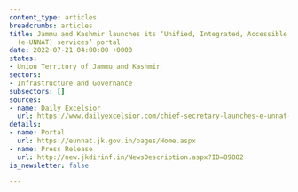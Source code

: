 ```yaml
---
content_type: articles
breadcrumbs: articles
title: Jammu and Kashmir launches its ‘Unified, Integrated, Accessible and Transparent
  (e-UNNAT) services’ portal
date: 2022-07-21 04:00:00 +0000
states:
- Union Territory of Jammu and Kashmir
sectors:
- Infrastructure and Governance
subsectors: []
sources:
- name: Daily Excelsior
  url: https://www.dailyexcelsior.com/chief-secretary-launches-e-unnat-portal-in-jk/
details:
- name: Portal
  url: https://eunnat.jk.gov.in/pages/Home.aspx
- name: Press Release
  url: http://new.jkdirinf.in/NewsDescription.aspx?ID=89882
is_newsletter: false

---
```

